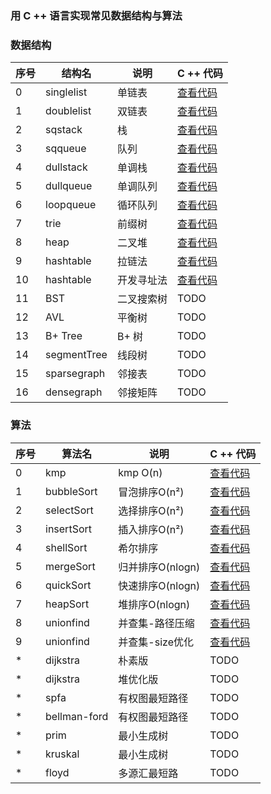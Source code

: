 ### 用 C ++ 语言实现常见数据结构与算法


### 数据结构

| 序号 | 结构名      | 说明         | C ++ 代码                                                                                             |
|------|-------------|--------------|-------------------------------------------------------------------------------------------------------|
| 0    | singlelist  | 单链表       | [查看代码](https://github.com/MiniKimmy/c-dsa/blob/master/algorithms/list/singlelist/staticlist.cpp)  |
| 1    | doublelist  | 双链表       | [查看代码](https://github.com/MiniKimmy/c-dsa/blob/master/algorithms/list/doublelist/doublelist.cpp)  |
| 2    | sqstack     | 栈           | [查看代码](https://github.com/MiniKimmy/c-dsa/blob/master/algorithms/stack/sqstack.cpp)               |
| 3    | sqqueue     | 队列         | [查看代码](https://github.com/MiniKimmy/c-dsa/blob/master/algorithms/queue/sqqueue.cpp)               |
| 4    | dullstack   | 单调栈       | [查看代码](https://github.com/MiniKimmy/c-dsa/blob/master/algorithms/stack/dullstack.cpp)             |
| 5    | dullqueue   | 单调队列     | [查看代码](https://github.com/MiniKimmy/c-dsa/blob/master/algorithms/queue/dullqueue.cpp)             |
| 6    | loopqueue   | 循环队列     | [查看代码](https://github.com/MiniKimmy/c-dsa/blob/master/algorithms/queue/loopqueue.cpp)             |
| 7    | trie        | 前缀树       | [查看代码](https://github.com/MiniKimmy/c-dsa/blob/master/algorithms/tree/trie/trie.cpp)              |
| 8    | heap        | 二叉堆       | [查看代码](https://github.com/MiniKimmy/c-dsa/blob/master/algorithms/heap/heap.cpp)                   |
| 9    | hashtable   | 拉链法       | [查看代码](https://github.com/MiniKimmy/c-dsa/blob/master/algorithms/hashtable/hashtable_chain.cpp)   |
| 10    | hashtable   | 开发寻址法 | [查看代码](https://github.com/MiniKimmy/c-dsa/blob/master/algorithms/hashtable/hashtable_address.cpp) |
| 11   | BST         | 二叉搜索树   | TODO                                                                                                  |
| 12   | AVL         | 平衡树       | TODO                                                                                                  |
| 13   | B+ Tree     | B+ 树        | TODO                                                                                                  |
| 14   | segmentTree | 线段树       | TODO                                                                                                  |
| 15   | sparsegraph | 邻接表       | TODO                                                                                                  |
| 16   | densegraph  | 邻接矩阵     | TODO                                                                                                  |



### 算法

| 序号 | 算法名       | 说明             | C ++ 代码                                                                                          |
|------|--------------|------------------|----------------------------------------------------------------------------------------------------|
| 0    | kmp          | kmp O(n)         | [查看代码](https://github.com/MiniKimmy/c-dsa/blob/master/algorithms/kmp/kmp.cpp)                  |
| 1    | bubbleSort   | 冒泡排序O(n²)    | [查看代码](https://github.com/MiniKimmy/c-dsa/blob/master/algorithms/sort/bubbleSort.cpp)          |
| 2    | selectSort   | 选择排序O(n²)    | [查看代码](https://github.com/MiniKimmy/c-dsa/blob/master/algorithms/sort/selectSort.cpp)          |
| 3    | insertSort   | 插入排序O(n²)    | [查看代码](https://github.com/MiniKimmy/c-dsa/blob/master/algorithms/sort/insertSort.cpp)          |
| 4    | shellSort    | 希尔排序         | [查看代码](https://github.com/MiniKimmy/c-dsa/blob/master/algorithms/sort/shellSort.cpp)           |
| 5    | mergeSort    | 归并排序O(nlogn) | [查看代码](https://github.com/MiniKimmy/c-dsa/blob/master/algorithms/sort/mergeSort.cpp)           |
| 6    | quickSort    | 快速排序O(nlogn) | [查看代码](https://github.com/MiniKimmy/c-dsa/blob/master/algorithms/sort/quickSort.cpp)           |
| 7    | heapSort     | 堆排序O(nlogn)   | [查看代码](https://github.com/MiniKimmy/c-dsa/blob/master/algorithms/sort/heapSort.cpp)            |
| 8    | unionfind    | 并查集-路径压缩  | [查看代码](https://github.com/MiniKimmy/c-dsa/blob/master/algorithms/unionfind/unionfind.cpp)      |
| 9    | unionfind    | 并查集-size优化  | [查看代码](https://github.com/MiniKimmy/c-dsa/blob/master/algorithms/unionfind/unionfind_size.cpp) |
| *    | dijkstra     | 朴素版           | TODO                                                                                               |
| *    | dijkstra     | 堆优化版         | TODO                                                                                               |
| *    | spfa         | 有权图最短路径   | TODO                                                                                               |
| *    | bellman-ford | 有权图最短路径   | TODO                                                                                               |
| *    | prim         | 最小生成树       | TODO                                                                                               |
| *    | kruskal      | 最小生成树       | TODO                                                                                               |
| *    | floyd        | 多源汇最短路     | TODO                                                                                               |